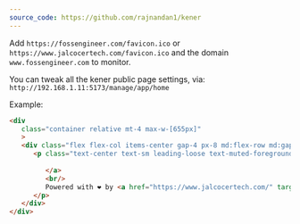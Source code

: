```yaml
---
source_code: https://github.com/rajnandan1/kener
---
```



Add `https://fossengineer.com/favicon.ico` or `https://www.jalcocertech.com/favicon.ico` and the domain `www.fossengineer.com` to monitor.

You can tweak all the kener public page settings, via: `http://192.168.1.11:5173/manage/app/home`

Example:

```html
<div
   class="container relative mt-4 max-w-[655px]"
   >
   <div class="flex flex-col items-center gap-4 px-8 md:flex-row md:gap-2 md:px-0">
      <p class="text-center text-sm leading-loose text-muted-foreground ">
         
         </a>
         <br/>
         Powered with ❤️ by <a href="https://www.jalcocertech.com/" target="_blank"  class="font-medium underline underline-offset-4"> JAlcocerTech</a>.
      </p>
   </div>
</div>
```